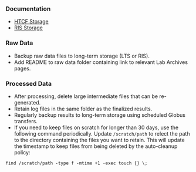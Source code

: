 ### Documentation
- [HTCF Storage](https://htcf.wustl.edu/docs/storage/)
- [RIS Storage](https://docs.ris.wustl.edu/doc/storage/03_storage.html#designing-a-storage-layout)

### Raw Data
- Backup raw data files to long-term storage (LTS or RIS).
- Add README to raw data folder containing link to relevant Lab Archives pages.

### Processed Data
- After processing, delete large intermediate files that can be re-generated.
- Retain log files in the same folder as the finalized results.
- Regularly backup results to long-term storage using scheduled Globus transfers.
- If you need to keep files on scratch for longer than 30 days, use the following command periodically. Update `/scratch/path` to relect the path to the directory containing the files you want to retain. This will update the timestamp to keep files from being deleted by the auto-cleanup policy:
```
find /scratch/path -type f -mtime +1 -exec touch {} \;
```
